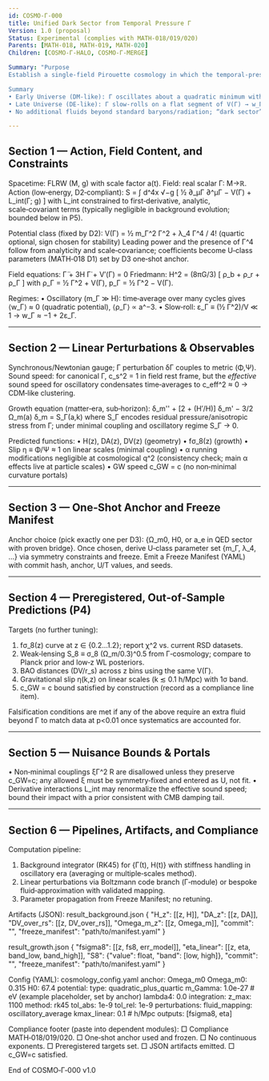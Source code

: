 ```yaml
---
id: COSMO‑Γ‑000
title: Unified Dark Sector from Temporal Pressure Γ
Version: 1.0 (proposal)
Status: Experimental (complies with MATH‑018/019/020)
Parents: [MATH‑018, MATH‑019, MATH‑020]
Children: [COSMO‑Γ‑HALO, COSMO‑Γ‑MERGE]

Summary: "Purpose
Establish a single‑field Pirouette cosmology in which the temporal‑pressure scalar Γ reproduces the observed phenomenology attributed to cold dark matter (CDM) and dark energy (DE) as two dynamical regimes of the same field. All functional choices obey MATH‑018 D2 (local, analytic, scale‑covariant), with one‑shot anchoring (D3) and preregistered, out‑of‑sample predictions (P4).

Summary
• Early Universe (DM‑like): Γ oscillates about a quadratic minimum with m_Γ ≫ H → ⟨w_Γ⟩ → 0, c_s^2 → 0, clustering like CDM.
• Late Universe (DE‑like): Γ slow‑rolls on a flat segment of V(Γ) → w_Γ ≈ −1, nearly homogeneous, driving acceleration.
• No additional fluids beyond standard baryons/radiation; “dark sector” is unified by Γ."

---
```


## Section 1 — Action, Field Content, and Constraints
Spacetime: FLRW (M, g) with scale factor a(t).
Field: real scalar Γ: M→ℝ.
Action (low‑energy, D2‑compliant):
S = ∫ d^4x √−g [ ½ ∂_μΓ ∂^μΓ − V(Γ) + L_int(Γ; g) ]
with L_int constrained to first‑derivative, analytic, scale‑covariant terms (typically negligible in background evolution; bounded below in P5).

Potential class (fixed by D2):
V(Γ) = ½ m_Γ^2 Γ^2 + λ_4 Γ^4 / 4!  (quartic optional, sign chosen for stability)
Leading power and the presence of Γ^4 follow from analyticity and scale‑covariance; coefficients become U‑class parameters (MATH‑018 D1) set by D3 one‑shot anchor.

Field equations:
Γ̈ + 3H Γ̇ + V′(Γ) = 0
Friedmann:
H^2 = (8πG/3) [ ρ_b + ρ_r + ρ_Γ ]
with ρ_Γ = ½ Γ̇^2 + V(Γ), p_Γ = ½ Γ̇^2 − V(Γ).

Regimes:
• Oscillatory (m_Γ ≫ H): time‑average over many cycles gives ⟨w_Γ⟩ ≈ 0 (quadratic potential), ⟨ρ_Γ⟩ ∝ a^−3.
• Slow‑roll: ε_Γ ≡ (½ Γ̇^2)/V ≪ 1 → w_Γ ≈ −1 + 2ε_Γ.

---

## Section 2 — Linear Perturbations & Observables
Synchronous/Newtonian gauge; Γ perturbation δΓ couples to metric (Φ,Ψ).
Sound speed: for canonical Γ, c_s^2 = 1 in field rest frame, but the *effective* sound speed for oscillatory condensates time‑averages to c_eff^2 ≈ 0 → CDM‑like clustering.

Growth equation (matter‑era, sub‑horizon):
δ_m'' + [2 + (H′/H)] δ_m' − 3/2 Ω_m(a) δ_m = S_Γ(a,k)
where S_Γ encodes residual pressure/anisotropic stress from Γ; under minimal coupling and oscillatory regime S_Γ → 0.

Predicted functions:
• H(z), DA(z), DV(z) (geometry)
• fσ_8(z) (growth)
• Slip η ≡ Φ/Ψ ≈ 1 on linear scales (minimal coupling)
• α running modifications negligible at cosmological q^2 (consistency check; main α effects live at particle scales)
• GW speed c_GW = c (no non‑minimal curvature portals)

---

## Section 3 — One‑Shot Anchor and Freeze Manifest
Anchor choice (pick exactly one per D3): {Ω_m0, H0, or a_e in QED sector with proven bridge}. Once chosen, derive U‑class parameter set {m_Γ, λ_4, …} via symmetry constraints and freeze.
Emit a Freeze Manifest (YAML) with commit hash, anchor, U/T values, and seeds.

---

## Section 4 — Preregistered, Out‑of‑Sample Predictions (P4)
Targets (no further tuning):

1. fσ_8(z) curve at z ∈ {0.2…1.2}; report χ^2 vs. current RSD datasets.
2. Weak‑lensing S_8 ≡ σ_8 (Ω_m/0.3)^0.5 from Γ‑cosmology; compare to Planck prior and low‑z WL posteriors.
3. BAO distances (DV/r_s) across z bins using the same V(Γ).
4. Gravitational slip η(k,z) on linear scales (k ≲ 0.1 h/Mpc) with 1σ band.
5. c_GW = c bound satisfied by construction (record as a compliance line item).

Falsification conditions are met if any of the above require an extra fluid beyond Γ to match data at p<0.01 once systematics are accounted for.

---

## Section 5 — Nuisance Bounds & Portals
• Non‑minimal couplings ξΓ^2 R are disallowed unless they preserve c_GW=c; any allowed ξ must be symmetry‑fixed and entered as U, not fit.
• Derivative interactions L_int may renormalize the effective sound speed; bound their impact with a prior consistent with CMB damping tail.

---

## Section 6 — Pipelines, Artifacts, and Compliance
Computation pipeline:

1. Background integrator (RK45) for {Γ(t), H(t)} with stiffness handling in oscillatory era (averaging or multiple‑scales method).
2. Linear perturbations via Boltzmann code branch (Γ‑module) or bespoke fluid‑approximation with validated mapping.
3. Parameter propagation from Freeze Manifest; no retuning.

Artifacts (JSON):
result_background.json
{
"H_z": [[z, H]],
"DA_z": [[z, DA]],
"DV_over_rs": [[z, DV_over_rs]],
"Omega_m_z": [[z, Omega_m]],
"commit": "<git>",
"freeze_manifest": "path/to/manifest.yaml"
}

result_growth.json
{
"fsigma8": [[z, fs8, err_model]],
"eta_linear": [[z, eta, band_low, band_high]],
"S8": {"value": float, "band": [low, high]},
"commit": "<git>",
"freeze_manifest": "path/to/manifest.yaml"
}

Config (YAML):
cosmology_config.yaml
anchor: Omega_m0
Omega_m0: 0.315
H0: 67.4
potential:
type: quadratic_plus_quartic
m_Gamma: 1.0e-27   # eV (example placeholder, set by anchor)
lambda4: 0.0
integration:
z_max: 1100
method: rk45
tol_abs: 1e-9
tol_rel: 1e-9
perturbations:
fluid_mapping: oscillatory_average
kmax_linear: 0.1  # h/Mpc
outputs: [fsigma8, eta]

Compliance footer (paste into dependent modules):
□ Compliance MATH‑018/019/020. □ One‑shot anchor used and frozen. □ No continuous exponents. □ Preregistered targets set. □ JSON artifacts emitted. □ c_GW=c satisfied.

End of COSMO‑Γ‑000 v1.0


